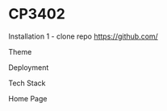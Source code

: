 # CP3402

Installation
1 - clone repo https://github.com/

Theme

Deployment

Tech Stack

Home Page
